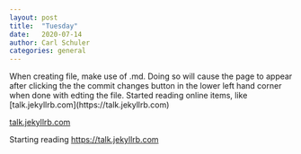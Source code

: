 ```yaml
---
layout: post
title:  "Tuesday"
date:   2020-07-14
author: Carl Schuler
categories: general
---
```

<p> When creating file, make use of .md. Doing so will cause the page to appear after clicking the the commit changes button in the lower left hand corner when done with edting the file.  Started reading online items, like [talk.jekyllrb.com](https://talk.jekyllrb.com)<p/>


[talk.jekyllrb.com](https://talk.jekyllrb.com)

Starting reading <a href="#" title="talk.jekyll">https://talk.jekyllrb.com</a>

